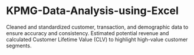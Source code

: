 # KPMG-Data-Analysis-using-Excel
Cleaned and standardized customer, transaction, and demographic data to ensure accuracy and consistency. Estimated potential revenue and calculated Customer Lifetime Value (CLV) to highlight high-value customer segments.
